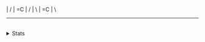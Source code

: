 | /  |  =C | /
| \  |  =C | \
___________________________________________
<!--END_SECTION:info-->

<br />

<details><summary>Stats</summary>
<p><img align="left" src="https://github-readme-stats.vercel.app/api/top-langs?username=alexzsk&show_icons=true&locale=en&layout=compact" alt="alexzsk" /></p>
</details>
